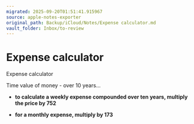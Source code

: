 ```yaml
---
migrated: 2025-09-20T01:51:41.915967
source: apple-notes-exporter
original_path: Backup/iCloud/Notes/Expense calculator.md
vault_folder: Inbox/to-review
---
```

# Expense calculator

Expense calculator 

Time value of money - over 10 years...

* **to calculate a weekly expense compounded over ten years, multiply the price by 752**

* **for a monthly expense, multiply by 173**

